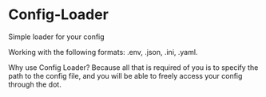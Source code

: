 # Config-Loader
Simple loader for your config

Working with the following formats: .env, .json, .ini, .yaml. 

Why use Config Loader? Because all that is required of you is to specify the path to the config file, and you will be able to freely access your config through the dot.
